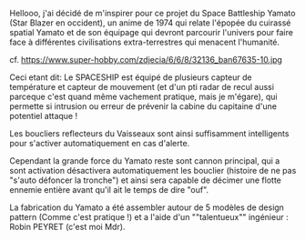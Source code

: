 Hellooo, j'ai décidé de m'inspirer pour ce projet du Space Battleship Yamato (Star Blazer en occident), un anime de 1974 qui relate l'épopée du cuirassé spatial Yamato et de son équipage qui devront parcourir l'univers pour faire face à différentes civilisations extra-terrestres qui menacent l'humanité.

cf. https://www.super-hobby.com/zdjecia/6/6/8/32136_ban67635-10.jpg

Ceci etant dit:
Le SPACESHIP est équipé de plusieurs capteur de température et capteur de mouvement (et d'un pti radar de recul aussi parceque c'est quand même vachement pratique, mais je m'égare), qui permette si intrusion ou erreur de prévenir la cabine du capitaine d'une potentiel attaque !

Les boucliers reflecteurs du Vaisseaux sont ainsi suffisamment intelligents pour s'activer automatiquement en cas d'alerte.

Cependant la grande force du Yamato reste sont cannon principal, qui a sont activation désactivera automatiquement les bouclier (histoire de ne pas "s'auto défoncer la tronche") et ainsi sera capable de décimer une flotte ennemie entière avant qu'il ait le temps de dire "ouf". 

La fabrication du Yamato a été assembler autour de 5 modèles de design pattern (Comme c'est pratique !) et a l'aide d'un ""talentueux"" ingénieur : Robin PEYRET (c'est moi Mdr).